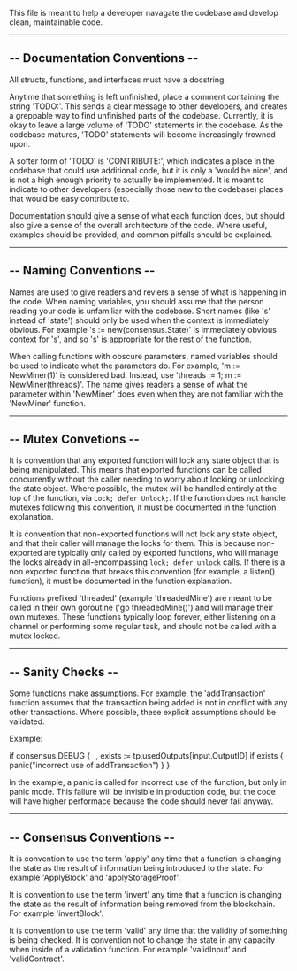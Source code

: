 This file is meant to help a developer navagate the codebase and develop clean,
maintainable code.

-------------------------------
-- Documentation Conventions --
-------------------------------

All structs, functions, and interfaces must have a docstring.

Anytime that something is left unfinished, place a comment containing the
string 'TODO:'. This sends a clear message to other developers, and creates a
greppable way to find unfinished parts of the codebase. Currently, it is okay
to leave a large volume of 'TODO' statements in the codebase. As the codebase
matures, 'TODO' statements will become increasingly frowned upon.

A softer form of 'TODO' is 'CONTRIBUTE:', which indicates a place in the
codebase that could use additional code, but it is only a 'would be nice', and
is not a high enough priority to actually be implemented. It is meant to
indicate to other developers (especially those new to the codebase) places that
would be easy contribute to.

Documentation should give a sense of what each function does, but should also
give a sense of the overall architecture of the code. Where useful, examples
should be provided, and common pitfalls should be explained.

------------------------
-- Naming Conventions --
------------------------

Names are used to give readers and reviers a sense of what is happening in the
code. When naming variables, you should assume that the person reading your
code is unfamiliar with the codebase. Short names (like 's' instead of 'state')
should only be used when the context is immediately obvious. For example
's := new(consensus.State)' is immediately obvious context for 's', and so 's'
is appropriate for the rest of the function.

When calling functions with obscure parameters, named variables should be used
to indicate what the parameters do. For example, 'm := NewMiner(1)' is
considered bad. Instead, use 'threads := 1; m := NewMiner(threads)'. The name
gives readers a sense of what the parameter within 'NewMiner' does even when
they are not familiar with the 'NewMiner' function.

----------------------
-- Mutex Convetions --
----------------------

It is convention that any exported function will lock any state object that is
being manipulated. This means that exported functions can be called
concurrently without the caller needing to worry about locking or unlocking the
state object. Where possible, the mutex will be handled entirely at the top of
the function, via `Lock; defer Unlock;`. If the function does not handle
mutexes following this convention, it must be documented in the function
explanation.

It is convention that non-exported functions will not lock any state object,
and that their caller will manage the locks for them. This is because
non-exported are typically only called by exported functions, who will manage
the locks already in all-encompassing `lock; defer unlock` calls. If there is a
non exported function that breaks this convention (for example, a listen()
function), it must be documented in the function explanation.

Functions prefixed 'threaded' (example 'threadedMine') are meant to be called
in their own goroutine ('go threadedMine()') and will manage their own mutexes.
These functions typically loop forever, either listening on a channel or
performing some regular task, and should not be called with a mutex locked.

-------------------
-- Sanity Checks --
-------------------

Some functions make assumptions. For example, the 'addTransaction' function
assumes that the transaction being added is not in conflict with any other
transactions. Where possible, these explicit assumptions should be validated.

Example:

if consensus.DEBUG {
	_, exists := tp.usedOutputs[input.OutputID]
	if exists {
		panic("incorrect use of addTransaction")
	}
}

In the example, a panic is called for incorrect use of the function, but only
in panic mode. This failure will be invisible in production code, but the code
will have higher performace because the code should never fail anyway.

---------------------------
-- Consensus Conventions --
---------------------------

It is convention to use the term 'apply' any time that a function is changing
the state as the result of information being introduced to the state. For
example 'ApplyBlock' and 'applyStorageProof'.

It is convention to use the term 'invert' any time that a function is changing
the state as the result of information being removed from the blockchain. For
example 'invertBlock'.

It is convention to use the term 'valid' any time that the validity of
something is being checked. It is convention not to change the state in any
capacity when inside of a validation function. For example 'validInput' and
'validContract'.
